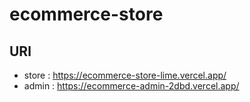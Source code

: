 # ecommerce-store

## URl
- store : https://ecommerce-store-lime.vercel.app/
- admin : https://ecommerce-admin-2dbd.vercel.app/
